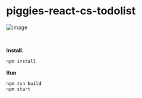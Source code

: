 # piggies-react-cs-todolist

![image](https://user-images.githubusercontent.com/107179122/178267182-690f1674-ec92-409e-a739-49e72cc2b694.png)

<br/>

<b>Install.</b>
``` bash
npm install
```
<b>Run</b>
``` bash
npm run build
npm start
```
